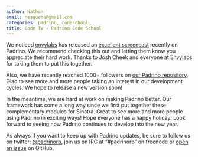 ```yaml
---
author: Nathan
email: nesquena@gmail.com
categories: padrino, codeschool
title: Code TV - Padrino Code School
---
```


We noticed [envylabs](http://envylabs.com) has released an [excellent screencast](http://www.codeschool.com/code_tv) recently on Padrino. We recommend checking this out and letting them know you appreciate their hard work. Thanks to Josh Cheek and everyone at Envylabs for taking them to put this together.


Also, we have recently reached 1000+ followers on [our Padrino repository](https://github.com/padrino/padrino-framework). Glad to see more and more people taking an interest in our development cycles. We hope to release a new version soon!


In the meantime, we are hard at work on making Padrino better. Our framework has come a long way since we first put together these complementary modules for Sinatra. Great to see more and more people using Padrino in exciting ways! Hope everyone has a happy holiday! Look forward to seeing how Padrino continues to develop into the new year.


As always if you want to keep up with Padrino updates, be sure to follow us on twitter: [@padrinorb](http://twitter.com/#!/padrinorb), join us on IRC at “\#padrinorb” on freenode or [open an issue](https://github.com/padrino/padrino-framework/issues) on GitHub.

